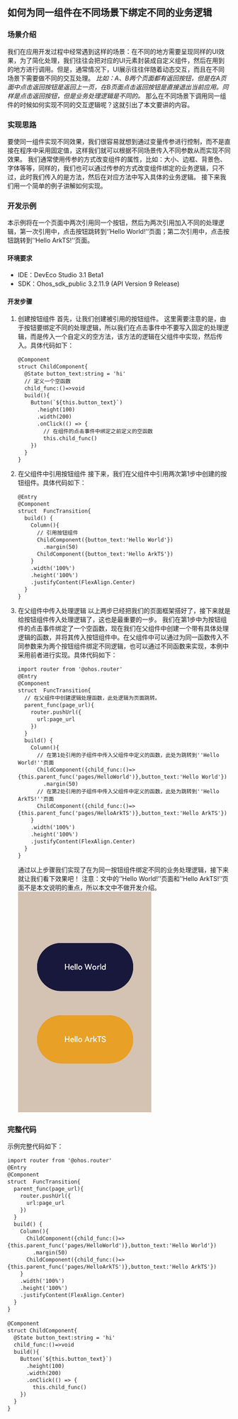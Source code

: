 ## 如何为同一组件在不同场景下绑定不同的业务逻辑

### 场景介绍
我们在应用开发过程中经常遇到这样的场景：在不同的地方需要呈现同样的UI效果，为了简化处理，我们往往会把对应的UI元素封装成自定义组件，然后在用到的地方进行调用。但是，通常情况下，UI展示往往伴随着动态交互，而且在不同场景下需要做不同的交互处理。
*比如：A、B两个页面都有返回按钮，但是在A页面中点击返回按钮是返回上一页，在B页面点击返回按钮是直接退出当前应用。同样是点击返回按钮，但是业务处理逻辑是不同的。*
那么在不同场景下调用同一组件的时候如何实现不同的交互逻辑呢？这就引出了本文要讲的内容。

### 实现思路
要使同一组件实现不同效果，我们很容易就想到通过变量传参进行控制，而不是直接在程序中采用固定值，这样我们就可以根据不同场景传入不同参数从而实现不同效果。
我们通常使用传参的方式改变组件的属性，比如：大小、边框、背景色、字体等等，同样的，我们也可以通过传参的方式改变组件绑定的业务逻辑，只不过，此时我们传入的是方法，然后在对应方法中写入具体的业务逻辑。
接下来我们用一个简单的例子讲解如何实现。

### 开发示例

本示例将在一个页面中两次引用同一个按钮，然后为两次引用加入不同的处理逻辑，第一次引用中，点击按钮跳转到‘’Hello World!’‘页面；第二次引用中，点击按钮跳转到’‘Hello ArkTS!’‘页面。

#### 环境要求
- IDE：DevEco Studio 3.1 Beta1
- SDK：Ohos_sdk_public 3.2.11.9 (API Version 9 Release)

#### 开发步骤
1. 创建按钮组件
    首先，让我们创建被引用的按钮组件。
    这里需要注意的是，由于按钮要绑定不同的处理逻辑，所以我们在点击事件中不要写入固定的处理逻辑，而是传入一个自定义的空方法，该方法的逻辑在父组件中实现，然后传入。具体代码如下：
    ```
    @Component
    struct ChildComponent{
      @State button_text:string = 'hi'
      // 定义一个空函数
      child_func:()=>void
      build(){
        Button(`${this.button_text}`)
          .height(100)
          .width(200)
          .onClick(() => {
            // 在组件的点击事件中绑定之前定义的空函数
            this.child_func()
        })
      }
    }
    ```

2. 在父组件中引用按钮组件
    接下来，我们在父组件中引用两次第1步中创建的按钮组件。具体代码如下：
    ```
    @Entry
    @Component
    struct  FuncTransition{
      build() {
        Column(){
          // 引用按钮组件
          ChildComponent({button_text:'Hello World'})
            .margin(50)
          ChildComponent({button_text:'Hello ArkTS'})
        }
        .width('100%')
        .height('100%')
        .justifyContent(FlexAlign.Center)
      }
    }
    ```

3. 在父组件中传入处理逻辑
    以上两步已经把我们的页面框架搭好了，接下来就是给按钮组件传入处理逻辑了，这也是最重要的一步。
    我们在第1步中为按钮组件的点击事件绑定了一个空函数，现在我们在父组件中创建一个带有具体处理逻辑的函数，并将其传入按钮组件中。在父组件中可以通过为同一函数传入不同参数来为两个按钮组件绑定不同逻辑，也可以通过不同函数来实现，本例中采用前者进行实现。具体代码如下：
    ```
    import router from '@ohos.router'
    @Entry
    @Component
    struct  FuncTransition{
      // 在父组件中创建逻辑处理函数，此处逻辑为页面跳转。
      parent_func(page_url){
        router.pushUrl({
          url:page_url
        })
      }
      build() {
        Column(){
          // 在第1处引用的子组件中传入父组件中定义的函数，此处为跳转到''Hello World!''页面
          ChildComponent({child_func:()=>{this.parent_func('pages/HelloWorld')},button_text:'Hello World'})
            .margin(50)
          // 在第2处引用的子组件中传入父组件中定义的函数，此处为跳转到''Hello ArkTS!''页面
          ChildComponent({child_func:()=>{this.parent_func('pages/HelloArkTS')},button_text:'Hello ArkTS'})
        }
        .width('100%')
        .height('100%')
        .justifyContent(FlexAlign.Center)
      }
    }
    ```

    通过以上步骤我们实现了在为同一按钮组件绑定不同的业务处理逻辑，接下来就让我们看下效果吧！
    注意：文中的‘’Hello World!’‘页面和’‘Hello ArkTS!’‘页面不是本文说明的重点，所以本文中不做开发介绍。
    ![相同子组件不同业务逻辑](figures/different-operations-one-component.gif)

### 完整代码
示例完整代码如下：
```
import router from '@ohos.router'
@Entry
@Component
struct  FuncTransition{
  parent_func(page_url){
    router.pushUrl({
      url:page_url
    })
  }
  build() {
    Column(){
      ChildComponent({child_func:()=>{this.parent_func('pages/HelloWorld')},button_text:'Hello World'})
        .margin(50)
      ChildComponent({child_func:()=>{this.parent_func('pages/HelloArkTS')},button_text:'Hello ArkTS'})
    }
    .width('100%')
    .height('100%')
    .justifyContent(FlexAlign.Center)
  }
}

@Component
struct ChildComponent{
  @State button_text:string = 'hi'
  child_func:()=>void
  build(){
    Button(`${this.button_text}`)
      .height(100)
      .width(200)
      .onClick(() => {
        this.child_func()
    })
  }
}
```